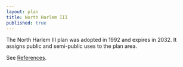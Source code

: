 ```yaml
---
layout: plan
title: North Harlem III
published: true
---
```


The North Harlem III plan was adopted in 1992 and expires in 2032. It assigns public and semi-public uses to the plan area.

See [References](http://www.urbanreviewer.org/#page=references.html). 
